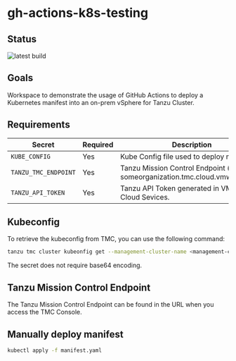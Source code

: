 # gh-actions-k8s-testing

## Status

![latest build](https://github.com/dewab/gh-actions-k8s-testing/actions/workflows/k8s_deploy.yml/badge.svg)

## Goals

Workspace to demonstrate the usage of GitHub Actions to deploy a Kubernetes manifest into an on-prem vSphere for Tanzu Cluster.

## Requirements

|Secret|Required|Description|
|---|---|---|
|`KUBE_CONFIG`|Yes|Kube Config file used to deploy manifest.|
|`TANZU_TMC_ENDPOINT`|Yes|Tanzu Mission Control Endpoint (ex. someorganization.tmc.cloud.vmware.com).|
|`TANZU_API_TOKEN`|Yes|Tanzu API Token generated in VMware Cloud Sevices.|

## Kubeconfig

To retrieve the kubeconfig from TMC, you can use the following command:

```bash
tanzu tmc cluster kubeonfig get --management-cluster-name <management-cluster-name> --provisioner <provisioner> <cluster-name>
```

The secret does not require base64 encoding.

## Tanzu Mission Control Endpoint

The Tanzu Mission Control Endpoint can be found in the URL when you access the TMC Console.

## Manually deploy manifest

```bash
kubectl apply -f manifest.yaml
```
